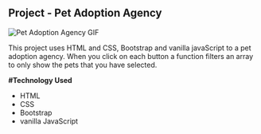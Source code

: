 ## Project - Pet Adoption Agency

![Pet Adoption Agency GIF](https://user-images.githubusercontent.com/63669713/90946674-c089c080-e3f4-11ea-8b24-bafa0b07fe54.gif)

This project uses HTML and CSS, Bootstrap and vanilla javaScript to a pet adoption agency. When you click on each button a function filters an array to only show the pets that you have selected.

**#Technology Used**
 - HTML
 - CSS
 - Bootstrap
 - vanilla JavaScript
